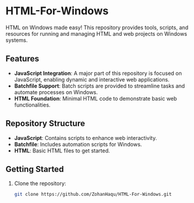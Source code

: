 # HTML-For-Windows

HTML on Windows made easy! This repository provides tools, scripts, and resources for running and managing HTML and web projects on Windows systems.

## Features

- **JavaScript Integration**: A major part of this repository is focused on JavaScript, enabling dynamic and interactive web applications.
- **Batchfile Support**: Batch scripts are provided to streamline tasks and automate processes on Windows.
- **HTML Foundation**: Minimal HTML code to demonstrate basic web functionalities.

## Repository Structure

- **JavaScript**: Contains scripts to enhance web interactivity.
- **Batchfile**: Includes automation scripts for Windows.
- **HTML**: Basic HTML files to get started.

## Getting Started

1. Clone the repository:
   ```bash
   git clone https://github.com/ZohanHaqu/HTML-For-Windows.git
